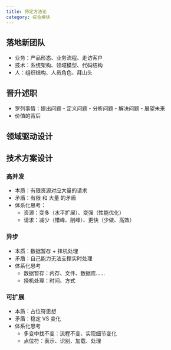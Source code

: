 ```yaml
---
title: 特定方法论
category: 综合模块
---
```


## 落地新团队
- 业务：产品形态、业务流程、走访客户
- 技术：系统架构、领域模型、代码结构
- 人：组织结构、人员角色、拜山头

## 晋升述职
- 罗列事情：提出问题 - 定义问题 - 分析问题 - 解决问题 - 展望未来
- 价值的背后

## 领域驱动设计

## 技术方案设计

### 高并发
- 本质：有限资源对应大量的请求
- 矛盾：有限 和 大量 的矛盾
- 体系化思考：
    - 资源：变多（水平扩展）、变强（性能优化）
    - 请求：减少（错峰、削峰）、更快（少做、高效）

### 异步
- 本质：数据暂存 + 择机处理
- 矛盾：自己能力无法支撑实时处理
- 体系化思考
    - 数据暂存：内存、文件、数据库......
    - 择机处理：时间、方式

### 可扩展
- 本质：占位符思想
- 矛盾：稳定 VS 变化
- 体系化思考
    - 多变中找不变：流程不变、实现细节变化
    - 点位符：表示、识别、加载、处理
    

